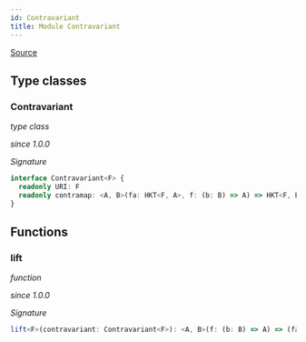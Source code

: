 ```yaml
---
id: Contravariant
title: Module Contravariant
---
```


[Source](https://github.com/gcanti/fp-ts/blob/master/src/Contravariant.ts)

## Type classes

### Contravariant

_type class_

_since 1.0.0_

_Signature_

```ts
interface Contravariant<F> {
  readonly URI: F
  readonly contramap: <A, B>(fa: HKT<F, A>, f: (b: B) => A) => HKT<F, B>
}
```

## Functions

### lift

_function_

_since 1.0.0_

_Signature_

```ts
lift<F>(contravariant: Contravariant<F>): <A, B>(f: (b: B) => A) => (fa: HKT<F, A>) => HKT<F, B>
```
